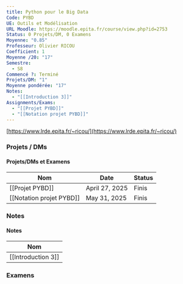 ```yaml
---
title: Python pour le Big Data
Code: PYBD
UE: Outils et Modélisation
URL Moodle: https://moodle.epita.fr/course/view.php?id=2753
Status: 0 Projets/DM, 0 Examens
Moyenne: "0.85"
Professeur: Olivier RICOU
Coefficient: 1
Moyenne /20: "17"
Semestre:
  - S8
Commencé ?: Terminé
Projets/DM: "1"
Moyenne pondérée: "17"
Notes:
  - "[[Introduction 3]]"
Assignments/Exams:
  - "[[Projet PYBD]]"
  - "[[Notation projet PYBD]]"
---
```

[https://www.lrde.epita.fr/~ricou/](https://www.lrde.epita.fr/~ricou/)
  
### Projets / DMs
#### Projets/DMs et Examens
|Nom|Date|Status|
|---|---|---|
|[[Projet PYBD]]|April 27, 2025|Finis|
|[[Notation projet PYBD]]|May 31, 2025|Finis|
  
  
  
### Notes
#### Notes
|Nom|
|---|
|[[Introduction 3]]|
  
  
  
### Examens